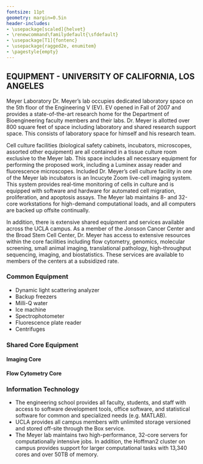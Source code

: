 ```yaml
---
fontsize: 11pt
geometry: margin=0.5in
header-includes: 
- \usepackage[scaled]{helvet}
- \renewcommand\familydefault{\sfdefault} 
- \usepackage[T1]{fontenc}
- \usepackage{ragged2e, enumitem}
- \pagestyle{empty}
---
```


## EQUIPMENT - UNIVERSITY OF CALIFORNIA, LOS ANGELES








Meyer Laboratory
Dr. Meyer’s lab occupies dedicated laboratory space on the 5th floor of the Engineering V (EV). EV opened in Fall of 2007 and provides a state-of-the-art research home for the Department of Bioengineering faculty members and their labs. Dr. Meyer is allotted over 800 square feet of space including laboratory and shared research support space. This consists of laboratory space for himself and his research team. 


Cell culture facilities (biological safety cabinets, incubators, microscopes, assorted other equipment) are all contained in a tissue culture room exclusive to the Meyer lab. This space includes all necessary equipment for performing the proposed work, including a Luminex assay reader and fluorescence microscopes. Included Dr. Meyer’s cell culture facility in one of the Meyer lab incubators is an Incucyte Zoom live-cell imaging system. This system provides real-time monitoring of cells in culture and is equipped with software and hardware for automated cell migration, proliferation, and apoptosis assays. The Meyer lab maintains 8- and 32-core workstations for high-demand computational loads, and all computers are backed up offsite continually.

In addition, there is extensive shared equipment and services available across the UCLA campus. As a member of the Jonsson Cancer Center and the Broad Stem Cell Center, Dr. Meyer has access to extensive resources within the core facilities including flow cytometry, genomics, molecular screening, small animal imaging, translational pathology, high-throughput sequencing, imaging, and biostatistics. These services are available to members of the centers at a subsidized rate.










### Common Equipment

- Dynamic light scattering analyzer
- Backup freezers
- Milli-Q water
- Ice machine
- Spectrophotometer
- Fluorescence plate reader
- Centrifuges

### Shared Core Equipment

#### Imaging Core


#### Flow Cytometry Core






### Information Technology

- The engineering school provides all faculty, students, and staff with access to software development tools, office software, and statistical software for common and specialized needs (e.g. MATLAB).
- UCLA provides all campus members with unlimited storage versioned and stored off-site through the Box service.
- The Meyer lab maintains two high-performance, 32-core servers for computationally intensive jobs. In addition, the Hoffman2 cluster on campus provides support for larger computational tasks with 13,340 cores and over 50TB of memory.
